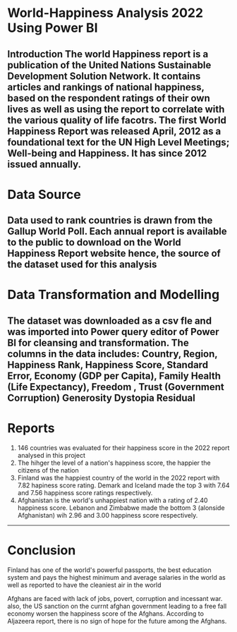 # World-Happiness Analysis 2022 Using Power BI
Introduction
The world Happiness report is a publication of the United Nations Sustainable Development Solution Network. It contains articles and rankings of national happiness, based on the respondent ratings of their own lives as well as using the report to correlate with the various quality of life facotrs. The first World Happiness Report was released April, 2012 as a foundational text for the UN High Level Meetings; Well-being and Happiness. It has since 2012 issued annually. 
----------------------------------------------------------------------------------------------------------------------------------------------------
# Data Source
Data used to rank countries is drawn from the Gallup World Poll. Each annual report is available to the public to download on the World Happiness Report website hence, the source of the dataset used for this analysis
-------------------------------------------------------------------------------------------------------------------------------------------------------
# Data Transformation and Modelling
The dataset was downloaded as a csv fle and was imported into Power query editor of Power BI for cleansing and transformation. The columns in the data includes:
Country,	Region,	Happiness Rank,	Happiness Score,	Standard Error,	
Economy (GDP per Capita),	Family	Health (Life Expectancy),	Freedom	, 
Trust (Government Corruption)	Generosity	Dystopia Residual
------------------------------------------------------------------------------------------------------------------------------------------------------------
# Reports
1. 146 countries was evaluated for their happiness score in the 2022 report analysed in this project
2. The hihger the level of a nation's happiness score, the happier the citizens of the nation
3. Finland was the happiest country of the world in the 2022 report with 7.82 hapiness score rating. Demark and Iceland made the top 3 with 7.64 and 7.56 happiness score ratings respectively.
4. Afghanistan is the world's unhappiest nation with a rating of 2.40 happiness score. Lebanon and Zimbabwe made the bottom 3 (alonside Afghanistan) wih 2.96 and 3.00 happiness score respectively. 
------------------------------------------------------------------------------------------------------------------------------------------------------------------
# Conclusion
Finland has one of the world's powerful passports, the best education system and pays the highest minimum and average salaries in the world as well as reported to have the cleaniest air in the world

Afghans are faced with lack of jobs, povert, corruption and incessant war. also, the US sanction on the currnt afghan government leading to a free fall economy worsen the happiness score of the Afghans. According to Aljazeera report, there is no sign of hope for the future among the Afghans.
